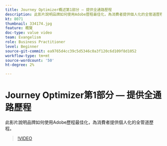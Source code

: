 ```yaml
---
title: Journey Optimizer概述第1部分 — 提供全通路歷程
description: 此影片說明品牌如何使用Adobe歷程最佳化，為消費者提供個人化的全管道歷程。
kt: 8071
thumbnail: 334174.jpg
feature: 概覽
doc-type: value video
team: Evangelism
role: Business Practitioner
level: Beginner
source-git-commit: ea9765d4cc39c5d5346c0a3f120c6d109f8d1052
workflow-type: tm+mt
source-wordcount: '50'
ht-degree: 2%

---
```



# Journey Optimizer第1部分 — 提供全通路歷程

此影片說明品牌如何使用Adobe歷程最佳化，為消費者提供個人化的全管道歷程。

>[!VIDEO](https://video.tv.adobe.com/v/334174?quality=12)
